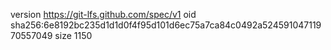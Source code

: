 version https://git-lfs.github.com/spec/v1
oid sha256:6e8192bc235d1d1d0f4f95d101d6ec75a7ca84c0492a52459104711970557049
size 1150
